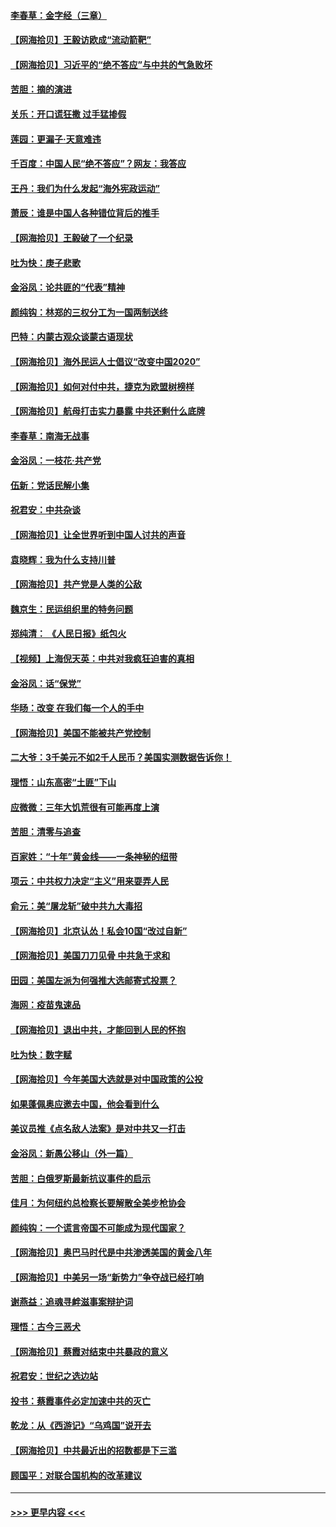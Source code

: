 #### [李春草：金字经（三章）](../pages/nsc993/n12383691.md?t=09061451) 
#### [【网海拾贝】王毅访欧成“流动箭靶”](../pages/nsc993/n12383338.md?t=09061451) 
#### [【网海拾贝】习近平的“绝不答应”与中共的气急败坏](../pages/nsc993/n12382819.md?t=09061451) 
#### [苦胆：摘的演进](../pages/nsc993/n12382619.md?t=09061451) 
#### [关乐：开口谎狂撒 过手猛掺假](../pages/nsc993/n12382604.md?t=09061451) 
#### [莲园：更漏子‧天意难违](../pages/nsc993/n12382598.md?t=09061451) 
#### [千百度：中国人民“绝不答应”？网友：我答应](../pages/nsc993/n12382024.md?t=09061451) 
#### [王丹：我们为什么发起“海外宪政运动”](../pages/nsc993/n12380286.md?t=09061451) 
#### [萧辰：谁是中国人各种错位背后的推手](../pages/nsc993/n12379800.md?t=09061451) 
#### [【网海拾贝】王毅破了一个纪录](../pages/nsc993/n12379251.md?t=09061451) 
#### [吐为快：庚子悲歌](../pages/nsc993/n12378821.md?t=09061451) 
#### [金浴凤：论共匪的“代表”精神](../pages/nsc993/n12377546.md?t=09061451) 
#### [颜纯钩：林郑的三权分工为一国两制送终](../pages/nsc993/n12377306.md?t=09061451) 
#### [巴特：内蒙古观众谈蒙古语现状](../pages/nsc993/n12376923.md?t=09061451) 
#### [【网海拾贝】海外民运人士倡议“改变中国2020”](../pages/nsc993/n12376682.md?t=09061451) 
#### [【网海拾贝】如何对付中共，捷克为欧盟树榜样](../pages/nsc993/n12374209.md?t=09061451) 
#### [【网海拾贝】航母打击实力暴露 中共还剩什么底牌](../pages/nsc993/n12371825.md?t=09061451) 
#### [李春草：南海无战事](../pages/nsc993/n12371159.md?t=09061451) 
#### [金浴凤：一枝花·共产党](../pages/nsc993/n12368757.md?t=09061451) 
#### [伍新：党话民解小集](../pages/nsc993/n12366907.md?t=09061451) 
#### [祝君安：中共杂谈](../pages/nsc993/n12366076.md?t=09061451) 
#### [【网海拾贝】让全世界听到中国人讨共的声音](../pages/nsc993/n12365569.md?t=09061451) 
#### [袁晓辉：我为什么支持川普](../pages/nsc993/n12362670.md?t=09061451) 
#### [【网海拾贝】共产党是人类的公敌](../pages/nsc993/n12363182.md?t=09061451) 
#### [魏京生：民运组织里的特务问题](../pages/nsc993/n12363010.md?t=09061451) 
#### [郑纯清： 《人民日报》纸包火](../pages/nsc993/n12362706.md?t=09061451) 
#### [【视频】上海倪天英：中共对我疯狂迫害的真相](../pages/nsc993/n12356341.md?t=09061451) 
#### [金浴凤：话“保党”](../pages/nsc993/n12361867.md?t=09061451) 
#### [华旸：改变 在我们每一个人的手中](../pages/nsc993/n12361774.md?t=09061451) 
#### [【网海拾贝】美国不能被共产党控制](../pages/nsc993/n12360271.md?t=09061451) 
#### [二大爷：3千美元不如2千人民币？美国实测数据告诉你！](../pages/nsc993/n12358563.md?t=09061451) 
#### [理悟：山东高密“土匪”下山](../pages/nsc993/n12358535.md?t=09061451) 
#### [应微微：三年大饥荒很有可能再度上演](../pages/nsc993/n12358523.md?t=09061451) 
#### [苦胆：清零与追查](../pages/nsc993/n12358501.md?t=09061451) 
#### [百家姓：“十年”黄金线——一条神秘的纽带](../pages/nsc993/n12358319.md?t=09061451) 
#### [项云：中共权力决定“主义”用来耍弄人民](../pages/nsc993/n12358172.md?t=09061451) 
#### [俞元：美“屠龙斩”破中共九大毒招](../pages/nsc993/n12357822.md?t=09061451) 
#### [【网海拾贝】北京认怂！私会10国“改过自新”](../pages/nsc993/n12357784.md?t=09061451) 
#### [【网海拾贝】美国刀刀见骨 中共急于求和](../pages/nsc993/n12355511.md?t=09061451) 
#### [田园：美国左派为何强推大选邮寄式投票？](../pages/nsc993/n12352963.md?t=09061451) 
#### [海网：疫苗鬼速品](../pages/nsc993/n12354438.md?t=09061451) 
#### [【网海拾贝】退出中共，才能回到人民的怀抱](../pages/nsc993/n12352634.md?t=09061451) 
#### [吐为快：数字赋](../pages/nsc993/n12352317.md?t=09061451) 
#### [【网海拾贝】今年美国大选就是对中国政策的公投](../pages/nsc993/n12350973.md?t=09061451) 
#### [如果蓬佩奥应邀去中国，他会看到什么](../pages/nsc993/n12350945.md?t=09061451) 
#### [美议员推《点名敌人法案》是对中共又一打击](../pages/nsc993/n12350765.md?t=09061451) 
#### [金浴凤：新愚公移山（外一篇）](../pages/nsc993/n12350253.md?t=09061451) 
#### [苦胆：白俄罗斯最新抗议事件的启示](../pages/nsc993/n12349989.md?t=09061451) 
#### [佳月：为何纽约总检察长要解散全美步枪协会](../pages/nsc993/n12349939.md?t=09061451) 
#### [颜纯钩：一个谎言帝国不可能成为现代国家？](../pages/nsc993/n12349898.md?t=09061451) 
#### [【网海拾贝】奥巴马时代是中共渗透美国的黄金八年](../pages/nsc993/n12349284.md?t=09061451) 
#### [【网海拾贝】中美另一场“新势力”争夺战已经打响](../pages/nsc993/n12346998.md?t=09061451) 
#### [谢燕益：追魂寻衅滋事案辩护词](../pages/nsc993/n12346892.md?t=09061451) 
#### [理悟：古今三恶犬](../pages/nsc993/n12345190.md?t=09061451) 
#### [【网海拾贝】蔡霞对结束中共暴政的意义](../pages/nsc993/n12344263.md?t=09061451) 
#### [祝君安：世纪之选边站](../pages/nsc993/n12342382.md?t=09061451) 
#### [投书：蔡霞事件必定加速中共的灭亡](../pages/nsc993/n12341881.md?t=09061451) 
#### [乾龙：从《西游记》“乌鸡国”说开去](../pages/nsc993/n12341690.md?t=09061451) 
#### [【网海拾贝】中共最近出的招数都是下三滥](../pages/nsc993/n12341593.md?t=09061451) 
#### [顾国平：对联合国机构的改革建议](../pages/nsc993/n12339928.md?t=09061451) 

----
#### [ >>> 更早内容 <<< ](../indexes/nsc993-earlier.md)
